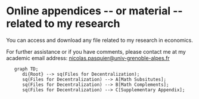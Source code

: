 # Online appendices -- or material -- related to my research


You can access and download any file related to my research in economics. 

For further assistance or if you have comments, please contact me at my academic email address: nicolas.pasquier@univ-grenoble-alpes.fr


```mermaid
   graph TD;
      di{Root} --> sq(Files for Decentralization);
      sq(Files for Decentralization) --> A[Math Subsitutes];
      sq(Files for Decentralization) --> B[Math Complements];
      sq(Files for Decentralization) --> C[Supplementary Appendix];
```
